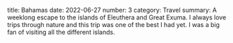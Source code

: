 title: Bahamas
date: 2022-06-27
number: 3
category: Travel
summary: A weeklong escape to the islands of Eleuthera and Great Exuma. I always love trips through nature and this trip was one of the best I had yet. I was a big fan of visiting all the different islands. 